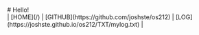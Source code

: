 ---
---

<br>
# Hello!
<br>
| [HOME](/) | [GITHUB](https://github.com/joshste/os212) | [LOG](https://joshste.github.io/os212/TXT/mylog.txt) | 
